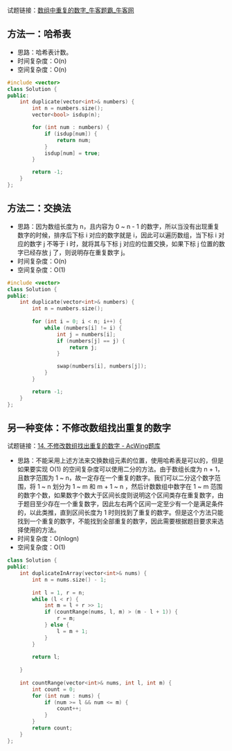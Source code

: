试题链接：[数组中重复的数字_牛客题霸_牛客网](https://www.nowcoder.com/practice/6fe361ede7e54db1b84adc81d09d8524?tpId=13&tqId=11203&ru=/exam/oj)
## 方法一：哈希表

- 思路：哈希表计数。
- 时间复杂度：O(n)
- 空间复杂度：O(n)
```cpp
#include <vector>
class Solution {
public:
    int duplicate(vector<int>& numbers) {
        int n = numbers.size();
        vector<bool> isdup(n);

        for (int num : numbers) {
            if (isdup[num]) {
                return num;
            }
            isdup[num] = true;
        }

        return -1;
    }
};
```

## 方法二：交换法

- 思路：因为数组长度为 n，且内容为 0 ~ n - 1 的数字，所以当没有出现重复数字的时候，排序后下标 i 对应的数字就是 i，因此可以遍历数组，当下标 i 对应的数字 j 不等于 i 时，就将其与下标 j 对应的位置交换，如果下标 j 位置的数字已经存放 j 了，则说明存在重复数字 j。
- 时间复杂度：O(n)
- 空间复杂度：O(1)
```cpp
#include <vector>
class Solution {
public:
    int duplicate(vector<int>& numbers) {
        int n = numbers.size();
        
        for (int i = 0; i < n; i++) {
            while (numbers[i] != i) {
                int j = numbers[i];
                if (numbers[j] == j) {
                    return j;
                }

                swap(numbers[i], numbers[j]);
            }
        }

        return -1;
    }
};
```

## 另一种变体：不修改数组找出重复的数字
试题链接：[14. 不修改数组找出重复的数字 - AcWing题库](https://www.acwing.com/problem/content/description/15/)

- 思路：不能采用上述方法来交换数组元素的位置，使用哈希表是可以的，但是如果要实现 O(1) 的空间复杂度可以使用二分的方法。由于数组长度为 n + 1，且数字范围为 1 ~ n，故一定存在一个重复的数字。我们可以二分这个数字范围，将 1 ~ n 划分为 1 ~ m 和 m + 1 ~ n ，然后计数数组中数字在 1 ~ m 范围的数字个数，如果数字个数大于区间长度则说明这个区间类存在重复数字，由于题目至少存在一个重复数字，因此左右两个区间一定至少有一个是满足条件的，以此类推，直到区间长度为 1 时则找到了重复的数字。但是这个方法只能找到一个重复的数字，不能找到全部重复的数字，因此需要根据题目要求来选择使用的方法。
- 时间复杂度：O(nlogn)
- 空间复杂度：O(1)
```cpp
class Solution {
public:
    int duplicateInArray(vector<int>& nums) {
        int n = nums.size() - 1;
        
        int l = 1, r = n;
        while (l < r) {
            int m = l + r >> 1;
            if (countRange(nums, l, m) > (m - l + 1)) {
                r = m;
            } else {
                l = m + 1;
            }
        }
        
        return l;
        
    }
    
    int countRange(vector<int>& nums, int l, int m) {
        int count = 0;
        for (int num : nums) {
            if (num >= l && num <= m) {
                count++;
            }
        }
        return count;
    }
};
```
